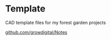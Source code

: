 # Template

CAD template files for my forest garden projects

[github.com/growdigital/Notes](github.com/growdigital/Notes)
